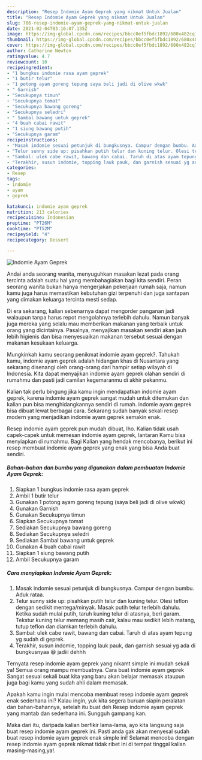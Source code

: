 ```yaml
---
description: "Resep Indomie Ayam Geprek yang nikmat Untuk Jualan"
title: "Resep Indomie Ayam Geprek yang nikmat Untuk Jualan"
slug: 706-resep-indomie-ayam-geprek-yang-nikmat-untuk-jualan
date: 2021-02-04T03:16:07.135Z
image: https://img-global.cpcdn.com/recipes/bbcc0ef5fbdc1892/680x482cq70/indomie-ayam-geprek-foto-resep-utama.jpg
thumbnail: https://img-global.cpcdn.com/recipes/bbcc0ef5fbdc1892/680x482cq70/indomie-ayam-geprek-foto-resep-utama.jpg
cover: https://img-global.cpcdn.com/recipes/bbcc0ef5fbdc1892/680x482cq70/indomie-ayam-geprek-foto-resep-utama.jpg
author: Catherine Newton
ratingvalue: 4.7
reviewcount: 10
recipeingredient:
- "1 bungkus indomie rasa ayam geprek"
- "1 butir telur"
- "1 potong ayam goreng tepung saya beli jadi di olive wkwk"
- " Garnish"
- "Secukupnya timun"
- "Secukupnya tomat"
- "Secukupnya bawang goreng"
- "Secukupnya seledri"
- " Sambal bawang untuk geprek"
- "4 buah cabai rawit"
- "1 siung bawang putih"
- "Secukupnya garam"
recipeinstructions:
- "Masak indomie sesuai petunjuk di bungkusnya. Campur dengan bumbu. Aduk rataa."
- "Telur sunny side up: pisahkan putih telur dan kuning telur. Olesi teflon dengan sedikit mentega/minyak. Masak putih telur terlebih dahulu. Ketika sudah mulai putih, taruh kuning telur di atasnya, beri garam. Tekstur kuning telur memang masih cair, kalau mau sedikit lebih matang, tutup teflon dan diamkan terlebih dahulu."
- "Sambal: ulek cabe rawit, bawang dan cabai. Taruh di atas ayam tepung yg sudah di geprek."
- "Terakhir, susun indomie, topping lauk pauk, dan garnish sesuai yg ada di bungkusnyaa 😆 jadiii dehhh"
categories:
- Resep
tags:
- indomie
- ayam
- geprek

katakunci: indomie ayam geprek 
nutrition: 213 calories
recipecuisine: Indonesian
preptime: "PT26M"
cooktime: "PT52M"
recipeyield: "4"
recipecategory: Dessert

---
```



![Indomie Ayam Geprek](https://img-global.cpcdn.com/recipes/bbcc0ef5fbdc1892/680x482cq70/indomie-ayam-geprek-foto-resep-utama.jpg)

Andai anda seorang wanita, menyuguhkan masakan lezat pada orang tercinta adalah suatu hal yang membahagiakan bagi kita sendiri. Peran seorang  wanita bukan hanya mengerjakan pekerjaan rumah saja, namun kamu juga harus memastikan kebutuhan gizi terpenuhi dan juga santapan yang dimakan keluarga tercinta mesti sedap.

Di era  sekarang, kalian sebenarnya dapat mengorder panganan jadi walaupun tanpa harus repot mengolahnya terlebih dahulu. Namun banyak juga mereka yang selalu mau memberikan makanan yang terbaik untuk orang yang dicintainya. Pasalnya, menyajikan masakan sendiri akan jauh lebih higienis dan bisa menyesuaikan makanan tersebut sesuai dengan makanan kesukaan keluarga. 



Mungkinkah kamu seorang penikmat indomie ayam geprek?. Tahukah kamu, indomie ayam geprek adalah hidangan khas di Nusantara yang sekarang disenangi oleh orang-orang dari hampir setiap wilayah di Indonesia. Kita dapat menyajikan indomie ayam geprek olahan sendiri di rumahmu dan pasti jadi camilan kegemaranmu di akhir pekanmu.

Kalian tak perlu bingung jika kamu ingin mendapatkan indomie ayam geprek, karena indomie ayam geprek sangat mudah untuk ditemukan dan kalian pun bisa menghidangkannya sendiri di rumah. indomie ayam geprek bisa dibuat lewat berbagai cara. Sekarang sudah banyak sekali resep modern yang menjadikan indomie ayam geprek semakin enak.

Resep indomie ayam geprek pun mudah dibuat, lho. Kalian tidak usah capek-capek untuk memesan indomie ayam geprek, lantaran Kamu bisa menyiapkan di rumahmu. Bagi Kalian yang hendak mencobanya, berikut ini resep membuat indomie ayam geprek yang enak yang bisa Anda buat sendiri.

<!--inarticleads1-->

##### Bahan-bahan dan bumbu yang digunakan dalam pembuatan Indomie Ayam Geprek:

1. Siapkan 1 bungkus indomie rasa ayam geprek
1. Ambil 1 butir telur
1. Gunakan 1 potong ayam goreng tepung (saya beli jadi di olive wkwk)
1. Gunakan  Garnish
1. Gunakan Secukupnya timun
1. Siapkan Secukupnya tomat
1. Sediakan Secukupnya bawang goreng
1. Sediakan Secukupnya seledri
1. Sediakan  Sambal bawang untuk geprek
1. Gunakan 4 buah cabai rawit
1. Siapkan 1 siung bawang putih
1. Ambil Secukupnya garam




<!--inarticleads2-->

##### Cara menyiapkan Indomie Ayam Geprek:

1. Masak indomie sesuai petunjuk di bungkusnya. Campur dengan bumbu. Aduk rataa.
1. Telur sunny side up: pisahkan putih telur dan kuning telur. Olesi teflon dengan sedikit mentega/minyak. Masak putih telur terlebih dahulu. Ketika sudah mulai putih, taruh kuning telur di atasnya, beri garam. Tekstur kuning telur memang masih cair, kalau mau sedikit lebih matang, tutup teflon dan diamkan terlebih dahulu.
1. Sambal: ulek cabe rawit, bawang dan cabai. Taruh di atas ayam tepung yg sudah di geprek.
1. Terakhir, susun indomie, topping lauk pauk, dan garnish sesuai yg ada di bungkusnyaa 😆 jadiii dehhh




Ternyata resep indomie ayam geprek yang nikamt simple ini mudah sekali ya! Semua orang mampu membuatnya. Cara buat indomie ayam geprek Sangat sesuai sekali buat kita yang baru akan belajar memasak ataupun juga bagi kamu yang sudah ahli dalam memasak.

Apakah kamu ingin mulai mencoba membuat resep indomie ayam geprek enak sederhana ini? Kalau ingin, yuk kita segera buruan siapin peralatan dan bahan-bahannya, setelah itu buat deh Resep indomie ayam geprek yang mantab dan sederhana ini. Sungguh gampang kan. 

Maka dari itu, daripada kalian berfikir lama-lama, ayo kita langsung saja buat resep indomie ayam geprek ini. Pasti anda gak akan menyesal sudah buat resep indomie ayam geprek enak simple ini! Selamat mencoba dengan resep indomie ayam geprek nikmat tidak ribet ini di tempat tinggal kalian masing-masing,ya!.

